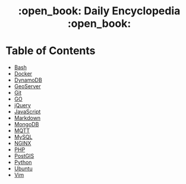 <div align="center">
  <h1>:open_book: Daily Encyclopedia :open_book:</h1>
</div>

# Table of Contents

- [Bash](./bash/README.md)
- [Docker](./docker/README.md)
- [DynamoDB](./dynamodb/README.md)
- [GeoServer](./geoserver/README.md)
- [Git](./git/README.md)
- [GO](./go/README.md)
- [jQuery](./jquery/README.md)
- [JavaScript](./javascript/README.md)
- [Markdown](./markdown/README.md)
- [MongoDB](./mongodb/README.md)
- [MQTT](./mqtt/README.md)
- [MySQL](./mysql/README.md)
- [NGINX](./nginx/README.md)
- [PHP](./php/README.md)
- [PostGIS](./postgis/README.md)
- [Python](./python/README.md)
- [Ubuntu](./ubuntu/README.md)
- [Vim](./vim/README.md)
